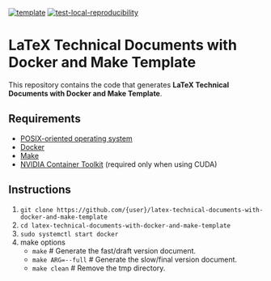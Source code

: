 [![template](http://img.shields.io/badge/template-EEE0B1.svg)](https://github.com/pbizopoulos/latex-technical-documents-with-docker-and-make-template)
[![test-local-reproducibility](https://github.com/pbizopoulos/latex-technical-documents-with-docker-and-make-template/workflows/test-local-reproducibility/badge.svg)](https://github.com/pbizopoulos/latex-technical-documents-with-docker-and-make-template/actions?query=workflow%3Atest-local-reproducibility)

# LaTeX Technical Documents with Docker and Make Template
This repository contains the code that generates **LaTeX Technical Documents with Docker and Make Template**.

## Requirements
- [POSIX-oriented operating system](https://en.wikipedia.org/wiki/POSIX#POSIX-oriented_operating_systems)
- [Docker](https://docs.docker.com/get-docker/)
- [Make](https://www.gnu.org/software/make/)
- [NVIDIA Container Toolkit](https://docs.nvidia.com/datacenter/cloud-native/container-toolkit/install-guide.html#setting-up-nvidia-container-toolkit) (required only when using CUDA)

## Instructions
1. `git clone https://github.com/{user}/latex-technical-documents-with-docker-and-make-template`
2. `cd latex-technical-documents-with-docker-and-make-template`
3. `sudo systemctl start docker`
4. make options
    * `make`             # Generate the fast/draft version document.
    * `make ARG=--full`  # Generate the slow/final version document.
    * `make clean`       # Remove the tmp directory.
